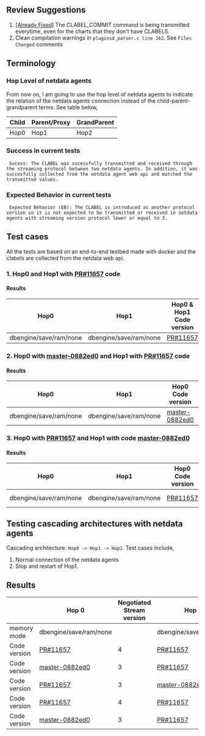 ## Review Suggestions
1. [[Already Fixed](https://github.com/netdata/netdata/commit/69e58c74daa4fd0a52ea34b718eaf9506b76a2f1)] The CLABEL_COMMIT command is being transmitted everytime, even for the charts that they don't have CLABELS.
2. Clean compilation warnings in ```pluginsd_parser.c line 162```. See ```Files Changed``` comments

## Terminology
### Hop Level of netdata agents
From now on, I am going to use the hop level of netdata agents to indicate the relation of the netdata agents connection instead of the child-parent-grandparent terms. See table below,

|Child|Parent/Proxy|GrandParent|
|--- |--- |--- |
|Hop0|Hop1|Hop2|

### Success in current tests
``` Sucess: The CLABEL was sucessfully transmitted and received through the streaming protocol between two netdata agents. In addition, it was succesfully collected from the netdata agent web api and matched the transmitted values.```

### Expected Behavior in current tests
``` Expected Behavior (EB): The CLABEL is introduced as another protocol version so it is not expected to be transmitted or received in netdata agents with streaming version protocol lower or equal to 3.```

## Test cases
All the tests are based on an end-to-end testbed made with docker and the clabels are collected from the netdata web api.
### 1. Hop0 and Hop1 with [PR#11657](https://github.com/netdata/netdata/pull/11675#issue-1030050637) code
#### Results
|Hop0|Hop1|Hop0 & Hop1 Code version|Negotiated stream_version|Result|
|--- |--- |---|--- |--- |
|dbengine/save/ram/none|dbengine/save/ram/none|[PR#11657](https://github.com/netdata/netdata/pull/11675#issue-1030050637)|4|Success|

### 2. Hop0 with [master-0882ed0](https://github.com/odynik/netdata/commit/0882ed03b4000b6f9e1f64743321e4cd6e2aa39f) and Hop1 with [PR#11657](https://github.com/netdata/netdata/pull/11675#issue-1030050637) code

#### Results
|Hop0|Hop1|Hop0 Code version|Hop1 Code version|Negotiated stream_version|Result|
|--- |--- |---|--- |--- |--- |
|dbengine/save/ram/none|dbengine/save/ram/none|[master-0882ed0](https://github.com/odynik/netdata/commit/0882ed03b4000b6f9e1f64743321e4cd6e2aa39f)|[PR#11657](https://github.com/netdata/netdata/pull/11675#issue-1030050637)|3|Expected Behavior|

### 3. Hop0 with [PR#11657](https://github.com/netdata/netdata/pull/11675#issue-1030050637) and Hop1 with code [master-0882ed0](https://github.com/odynik/netdata/commit/0882ed03b4000b6f9e1f64743321e4cd6e2aa39f)

#### Results
|Hop0|Hop1|Hop0 Code version|Hop1 Code version|Negotiated stream_version|Result|
|--- |--- |---|--- |--- |--- |
|dbengine/save/ram/none|dbengine/save/ram/none|[PR#11657](https://github.com/netdata/netdata/pull/11675#issue-1030050637)|[master-0882ed0](https://github.com/odynik/netdata/commit/0882ed03b4000b6f9e1f64743321e4cd6e2aa39f)|3|Expected Behavior|

## Testing cascading architectures with netdata agents
Cascading architecture: ```Hop0 -> Hop1 -> Hop2```. Test cases include,
1. Normal connection of the netdata agents
2. Stop and restart of Hop1.
## Results
|                | Hop 0           | Negotiated Stream version | Hop 1    | Negotiated Stream version | Hop 2    | Result  |
|----------------|-----------------|---------------------------|----------|---------------------------|----------|---------|
| memory mode    |   dbengine/save/ram/none              |                           | dbengine/save/ram/none |                           | dbengine/save/ram/none |  |
| Code version   | [PR#11657](https://github.com/netdata/netdata/pull/11675#issue-1030050637) |            4               | [PR#11657](https://github.com/netdata/netdata/pull/11675#issue-1030050637)      |              4             | [PR#11657](https://github.com/netdata/netdata/pull/11675#issue-1030050637)      |   Success      |
| Code version   | [master-0882ed0](https://github.com/odynik/netdata/commit/0882ed03b4000b6f9e1f64743321e4cd6e2aa39f) |            3               | [PR#11657](https://github.com/netdata/netdata/pull/11675#issue-1030050637)      |              4             | [PR#11657](https://github.com/netdata/netdata/pull/11675#issue-1030050637)      |   Success      |
| Code version   | [PR#11657](https://github.com/netdata/netdata/pull/11675#issue-1030050637) |            3               | [master-0882ed0](https://github.com/odynik/netdata/commit/0882ed03b4000b6f9e1f64743321e4cd6e2aa39f)      |              3             | [PR#11657](https://github.com/netdata/netdata/pull/11675#issue-1030050637)      |   Expected Behavior      |
| Code version   | [PR#11657](https://github.com/netdata/netdata/pull/11675#issue-1030050637) |            4               | [PR#11657](https://github.com/netdata/netdata/pull/11675#issue-1030050637)      |              3             | [master-0882ed0](https://github.com/odynik/netdata/commit/0882ed03b4000b6f9e1f64743321e4cd6e2aa39f)      |   Success      |
| Code version   | [master-0882ed0](https://github.com/odynik/netdata/commit/0882ed03b4000b6f9e1f64743321e4cd6e2aa39f) |            3               | [PR#11657](https://github.com/netdata/netdata/pull/11675#issue-1030050637)      |              3             | [master-0882ed0](https://github.com/odynik/netdata/commit/0882ed03b4000b6f9e1f64743321e4cd6e2aa39f)      |   Expected Behavior      |